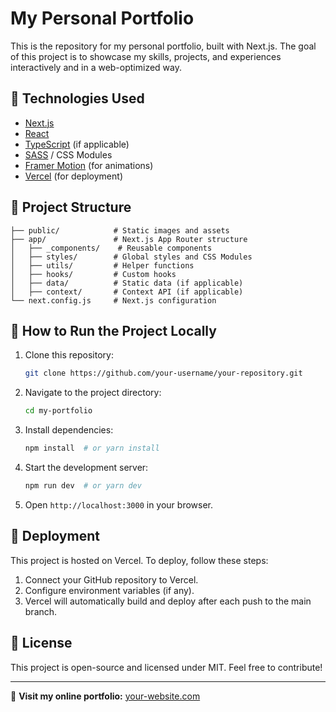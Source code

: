 # My Personal Portfolio

This is the repository for my personal portfolio, built with Next.js. The goal of this project is to showcase my skills, projects, and experiences interactively and in a web-optimized way.

## 🚀 Technologies Used

- [Next.js](https://nextjs.org/)
- [React](https://react.dev/)
- [TypeScript](https://www.typescriptlang.org/) (if applicable)
- [SASS](https://sass-lang.com/) / CSS Modules
- [Framer Motion](https://www.framer.com/motion/) (for animations)
- [Vercel](https://vercel.com/) (for deployment)

## 📂 Project Structure

```
├── public/            # Static images and assets
├── app/               # Next.js App Router structure
│   ├── _components/    # Reusable components
│   ├── styles/        # Global styles and CSS Modules
│   ├── utils/         # Helper functions
│   ├── hooks/         # Custom hooks
│   ├── data/          # Static data (if applicable)
│   ├── context/       # Context API (if applicable)
└── next.config.js     # Next.js configuration
```

## 🔧 How to Run the Project Locally

1. Clone this repository:
   ```bash
   git clone https://github.com/your-username/your-repository.git
   ```
2. Navigate to the project directory:
   ```bash
   cd my-portfolio
   ```
3. Install dependencies:
   ```bash
   npm install  # or yarn install
   ```
4. Start the development server:
   ```bash
   npm run dev  # or yarn dev
   ```
5. Open `http://localhost:3000` in your browser.

## 🚀 Deployment

This project is hosted on Vercel. To deploy, follow these steps:

1. Connect your GitHub repository to Vercel.
2. Configure environment variables (if any).
3. Vercel will automatically build and deploy after each push to the main branch.

## 📜 License

This project is open-source and licensed under MIT. Feel free to contribute!

---

🔗 **Visit my online portfolio:** [your-website.com](https://your-website.com)
